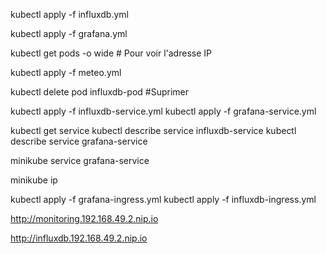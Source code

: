 kubectl apply -f influxdb.yml 

kubectl apply -f grafana.yml 

kubectl get pods -o wide  # Pour voir l'adresse IP

kubectl apply -f meteo.yml 

kubectl delete pod influxdb-pod   #Suprimer

kubectl apply -f influxdb-service.yml
kubectl apply -f grafana-service.yml

kubectl get service
kubectl describe service influxdb-service
kubectl describe service grafana-service

minikube service grafana-service

minikube ip

kubectl apply -f grafana-ingress.yml
kubectl apply -f influxdb-ingress.yml

http://monitoring.192.168.49.2.nip.io

http://influxdb.192.168.49.2.nip.io